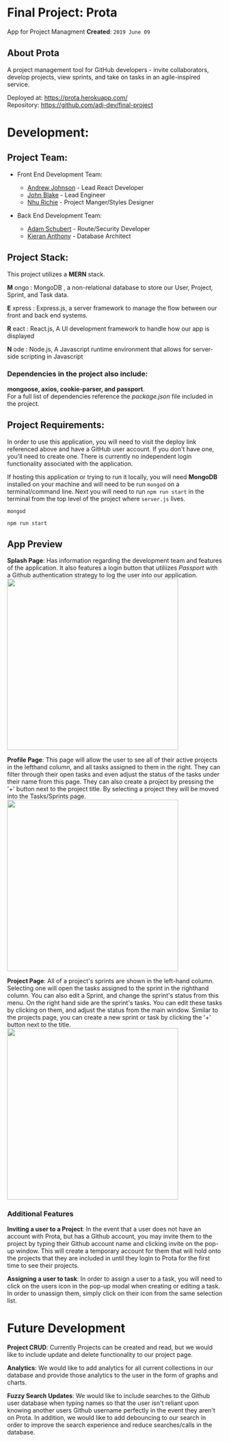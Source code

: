 # Final Project: Prota
App for Project Managment
**Created**: `2019 June 09`

## About Prota
A project management tool for GitHub developers - invite collaborators, develop projects, view sprints, and take on tasks in an agile-inspired service. 

Deployed at: https://prota.herokuapp.com/  
Repository: https://github.com/adj-dev/final-project  

# Development:
## Project Team:

* Front End Development Team:
    * [Andrew Johnson](https://github.com/adj-dev) - Lead React Developer
    * [John Blake](https://github.com/johniblake) - Lead Engineer
    * [Nhu Richie](https://github.com/nhurichie) - Project Manger/Styles Designer

* Back End Development Team:
    * [Adam Schubert](https://github.com/leavinit) - Route/Security Developer
    * [Kieran Anthony](https://github.com/zekkxx) - Database Architect

## Project Stack:

This project utilizes a __MERN__ stack. 

__M__ ongo : MongoDB , a non-relational database to store our User, Project, Sprint, and Task data. 

__E__ xpress : Express.js, a server framework to manage the flow between our front and back end systems.

__R__ eact : React.js, A UI development framework to handle how our app is displayed

__N__ ode :  Node.js, A Javascript runtime environment that allows for server-side scripting in Javascript


### Dependencies in the project also include:

__mongoose, axios, cookie-parser, and passport__.  
For a full list of dependencies reference the _package.json_ file included in the project.

## Project Requirements:
In order to use this application, you will need to visit the deploy link referenced above and have a GitHub user account. If you don't have one, you'll need to create one. There is currently no independent login functionality associated with the application.  

If hosting this application or trying to run it locally, you will need __MongoDB__ installed on your machine and will need to be run `mongod` on a terminal/command line. Next you will need to run `npm run start` in the terminal from the top level of the project where `server.js` lives.  
```
mongod
```

```
npm run start
```

## App Preview

**Splash Page**: Has information regarding the development team and features of the application. It also features a login button that utiliizes _Passport_ with a Github authentication strategy to log the user into our application.
 <img src='https://github.com/adj-dev/final-project/blob/master/client/public/assets/img/Prota.png?raw=true' width=400 />

 **Profile Page**: This page will allow the user to see all of their active projects in the lefthand column, and all tasks assigned to them in the right. They can filter through their open tasks and even adjust the status of the tasks under their name from this page. They can also create a project by pressing the '+' button next to the project title. By selecting a project they will be moved into the Tasks/Sprints page.
 <img src='https://github.com/adj-dev/final-project/blob/master/client/public/assets/img/projects-tasks.png?raw=true' width=400 />

 **Project Page**: All of a project's sprints are shown in the left-hand column. Selecting one will open the tasks assigned to the sprint in the righthand column. You can also edit a Sprint, and change the sprint's status from this menu. On the right hand side are the sprint's tasks. You can edit these tasks by clicking on them, and adjust the status from the main window. Similar to the projects page, you can create a new sprint or task by clicking the '+' button next to the title.
 <img src='https://github.com/adj-dev/final-project/blob/master/client/public/assets/img/sprints-tasks.png?raw=true' width=400 />

 ### Additional Features

**Inviting a user to a Project**: In the event that a user does not have an account with Prota, but has a Github account, you may invite them to the project by typing their Github account name and clicking invite on the pop-up window. This will create a temporary account for them that will hold onto the projects that they are included in until they login to Prota for the first time to see their projects.

**Assigning a user to task**: In order to assign a user to a task, you will need to click on the users icon in the pop-up modal when creating or editing a task. In order to unassign them, simply click on their icon from the same selection list.

# Future Development
**Project CRUD**: Currently Projects can be created and read, but we would like to include update and delete functionality to our project page.

**Analytics**: We would like to add analytics for all current collections in our database and provide those analytics to the user in the form of graphs and charts.

**Fuzzy Search Updates**: We would like to include searches to the Github user database when typing names so that the user isn't reliant upon knowing another users Github username perfectly in the event they aren't on Prota. In addition, we would like to add debouncing to our search in order to improve the search experience and reduce searches/calls in the database.
